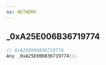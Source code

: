 ```yaml
---
ns: NETWORK
---
```

## _0xA25E006B36719774

```c
// 0xA25E006B36719774
Any _0xA25E006B36719774();
```


